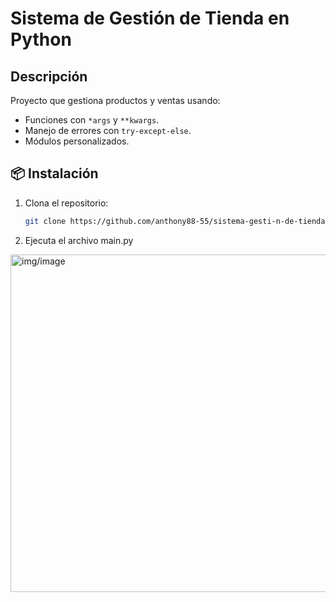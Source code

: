 # Sistema de Gestión de Tienda en Python



## Descripción
Proyecto que gestiona productos y ventas usando:
- Funciones con `*args` y `**kwargs`.
- Manejo de errores con `try-except-else`.
- Módulos personalizados.

## 📦 Instalación
1. Clona el repositorio:
   ```bash
   git clone https://github.com/anthony88-55/sistema-gesti-n-de-tienda-con-Python

2. Ejecuta el archivo main.py
<img width="732" height="540" alt="img/image" src="https://github.com/user-attachments/assets/5234d4a7-c70b-4ed1-9eed-5065853f11e1" />


